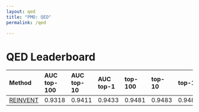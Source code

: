 ```yaml
---
layout: qed
title: "PMO: QED"
permalink: /qed

---
```


# QED Leaderboard




| Method | AUC top-100 | AUC top-10 | AUC top-1 | top-100 | top-10 | top-1 | Reference | Code | 
| :--- | :--- | :--- | :--- | :--- | :--- | :--- | :--- | :--- |
| [REINVENT](https://jcheminf.biomedcentral.com/articles/10.1186/s13321-017-0235-x) | 0.9318 | 0.9411 | 0.9433 | 0.9481 | 0.9483 | 0.9483 | [paper](https://jcheminf.biomedcentral.com/articles/10.1186/s13321-017-0235-x) | [github](https://github.com/MolecularAI/Reinvent) |




